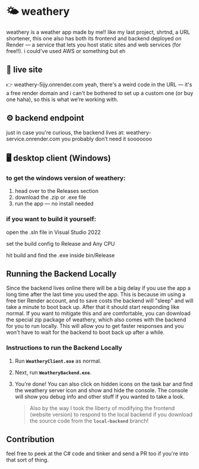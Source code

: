 ﻿# 🌤️ weathery


weathery is a weather app made by me!!
like my last project, shrtnd, a URL shortener, this one also has both its frontend and backend deployed on Render — a service that lets you host static sites and web services (for free!!).
i could've used AWS or something but eh

## 🔗 live site
👉 weathery-5ijy.onrender.com
yeah, there's a weird code in the URL — it's a free render domain and i can't be bothered to set up a custom one (or buy one haha), so this is what we’re working with.

## ⚙️ backend endpoint
just in case you're curious, the backend lives at:
weathery-service.onrender.com
you probably don’t need it sooooooo

## 🖥️ desktop client (Windows)
### to get the windows version of weathery:

 1. head over to the Releases section
 2. download the .zip or .exe file
 3. run the app — no install needed

### if you want to build it yourself:

open the .sln file in Visual Studio 2022

set the build config to Release and Any CPU

hit build and find the .exe inside bin/Release

## Running the Backend Locally
Since the backend lives online there will be a big delay if you use the app a long time after the last time you used the app. This is because im using a free tier Render account, and to save costs the backend will "sleep" and will take a minute to boot back up. After that it should start responding like normal. If you want to mitigate this and are comfortable, you can download the special zip package of weathery, which also comes with the backend for you to run locally. This will allow you to get faster responses and you won't have to wait for the backend to boot back up after a while.

### Instructions to run the Backend Locally
1. Run **`WeatheryClient.exe`** as normal.
2. Next, run **`WeatheryBackend.exe`**.
3. You're done! You can also click on hidden icons on the task bar and find the weathery server icon and show and hide the console. The console will show you debug info and other stuff if you wanted to take a look.

   > Also by the way I took the liberty of modifying the frontend (website version) to respond to the local backend if you download the source code from the **`local-backend`** branch!

## Contribution
feel free to peek at the C# code and tinker and send a PR too if you're into that sort of thing.


